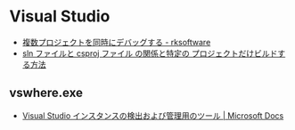 # Visual Studio

- [複数プロジェクトを同時にデバッグする - rksoftware](https://rksoftware.hatenablog.com/entry/2018/05/30/025252)
- [sln ファイルと csproj ファイル の関係と特定の プロジェクトだけビルドする方法](https://qiita.com/TsuyoshiUshio@github/items/13c635d033322b175a5e)

## vswhere.exe
- [Visual Studio インスタンスの検出および管理用のツール | Microsoft Docs](https://docs.microsoft.com/ja-jp/visualstudio/install/tools-for-managing-visual-studio-instances?view=vs-2019)
